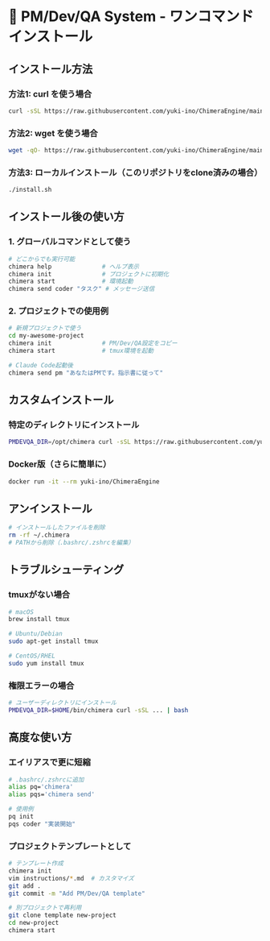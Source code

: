 # 🚀 PM/Dev/QA System - ワンコマンドインストール

## インストール方法

### 方法1: curl を使う場合
```bash
curl -sSL https://raw.githubusercontent.com/yuki-ino/ChimeraEngine/main/install.sh | bash
```

### 方法2: wget を使う場合
```bash
wget -qO- https://raw.githubusercontent.com/yuki-ino/ChimeraEngine/main/install.sh | bash
```

### 方法3: ローカルインストール（このリポジトリをclone済みの場合）
```bash
./install.sh
```

## インストール後の使い方

### 1. グローバルコマンドとして使う
```bash
# どこからでも実行可能
chimera help              # ヘルプ表示
chimera init              # プロジェクトに初期化
chimera start             # 環境起動
chimera send coder "タスク" # メッセージ送信
```

### 2. プロジェクトでの使用例
```bash
# 新規プロジェクトで使う
cd my-awesome-project
chimera init              # PM/Dev/QA設定をコピー
chimera start             # tmux環境を起動

# Claude Code起動後
chimera send pm "あなたはPMです。指示書に従って"
```

## カスタムインストール

### 特定のディレクトリにインストール
```bash
PMDEVQA_DIR=/opt/chimera curl -sSL https://raw.githubusercontent.com/yuki-ino/ChimeraEngine/main/install.sh | bash
```

### Docker版（さらに簡単に）
```bash
docker run -it --rm yuki-ino/ChimeraEngine
```

## アンインストール

```bash
# インストールしたファイルを削除
rm -rf ~/.chimera
# PATHから削除（.bashrc/.zshrcを編集）
```

## トラブルシューティング

### tmuxがない場合
```bash
# macOS
brew install tmux

# Ubuntu/Debian
sudo apt-get install tmux

# CentOS/RHEL
sudo yum install tmux
```

### 権限エラーの場合
```bash
# ユーザーディレクトリにインストール
PMDEVQA_DIR=$HOME/bin/chimera curl -sSL ... | bash
```

## 高度な使い方

### エイリアスで更に短縮
```bash
# .bashrc/.zshrcに追加
alias pq='chimera'
alias pqs='chimera send'

# 使用例
pq init
pqs coder "実装開始"
```

### プロジェクトテンプレートとして
```bash
# テンプレート作成
chimera init
vim instructions/*.md  # カスタマイズ
git add .
git commit -m "Add PM/Dev/QA template"

# 別プロジェクトで再利用
git clone template new-project
cd new-project
chimera start
```